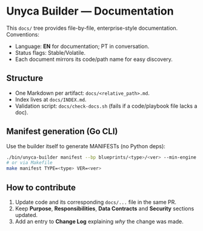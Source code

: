 # Unyca Builder — Documentation

This `docs/` tree provides file-by-file, enterprise-style documentation. Conventions:
- Language: **EN** for documentation; PT in conversation.
- Status flags: Stable/Volatile.
- Each document mirrors its code/path name for easy discovery.

## Structure
- One Markdown per artifact: `docs/<relative_path>.md`.
- Index lives at `docs/INDEX.md`.
- Validation script: `docs/check-docs.sh` (fails if a code/playbook file lacks a doc).



## Manifest generation (Go CLI)

Use the builder itself to generate MANIFESTs (no Python deps):

```bash
./bin/unyca-builder manifest --bp blueprints/<type>/<ver> --min-engine 0.1.0 --write
# or via Makefile
make manifest TYPE=<type> VER=<ver>
```


## How to contribute
1. Update code and its corresponding `docs/...` file in the same PR.
2. Keep **Purpose**, **Responsibilities**, **Data Contracts** and **Security** sections updated.
3. Add an entry to **Change Log** explaining *why* the change was made.
